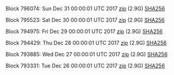 Block 796074: Sun Dec 31 00:00:01 UTC 2017 [zip](https://transfer.sh/OEjbl/bootstrap.dat.20171231.zip) (2.9G) [SHA256](https://transfer.sh/3U72d/sha256.txt)

Block 795523: Sat Dec 30 00:00:01 UTC 2017 [zip](https://transfer.sh/DmaBA/bootstrap.dat.20171230.zip) (2.9G) [SHA256](https://transfer.sh/U9R1Q/sha256.txt)

Block 794975: Fri Dec 29 00:00:01 UTC 2017 [zip](https://transfer.sh/s3u9p/bootstrap.dat.20171229.zip) (2.9G) [SHA256](https://transfer.sh/VppJp/sha256.txt)

Block 794429: Thu Dec 28 00:00:01 UTC 2017 [zip](https://transfer.sh/14mXvy/bootstrap.dat.20171228.zip) (2.9G) [SHA256](https://transfer.sh/167JZ5/sha256.txt)

Block 793885: Wed Dec 27 00:00:01 UTC 2017 [zip](https://transfer.sh/23gNz/bootstrap.dat.20171227.zip) (2.9G) [SHA256](https://transfer.sh/N9Vw6/sha256.txt)

Block 793331: Tue Dec 26 00:00:01 UTC 2017 [zip](https://transfer.sh/CBfTm/bootstrap.dat.20171226.zip) (2.9G) [SHA256](https://transfer.sh/aUkaA/sha256.txt)
